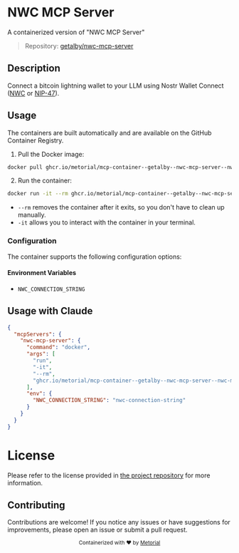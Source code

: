 
# NWC MCP Server

A containerized version of "NWC MCP Server"

> Repository: [getalby/nwc-mcp-server](https://github.com/getalby/nwc-mcp-server)

## Description

Connect a bitcoin lightning wallet to your LLM using Nostr Wallet Connect ([NWC](https://nwc.dev/) or [NIP-47](https://github.com/nostr-protocol/nips/blob/master/47.md)).


## Usage

The containers are built automatically and are available on the GitHub Container Registry.

1. Pull the Docker image:

```bash
docker pull ghcr.io/metorial/mcp-container--getalby--nwc-mcp-server--nwc-mcp-server
```

2. Run the container:

```bash
docker run -it --rm ghcr.io/metorial/mcp-container--getalby--nwc-mcp-server--nwc-mcp-server 
```

- `--rm` removes the container after it exits, so you don't have to clean up manually.
- `-it` allows you to interact with the container in your terminal.


### Configuration

The container supports the following configuration options:




#### Environment Variables

- `NWC_CONNECTION_STRING`




## Usage with Claude

```json
{
  "mcpServers": {
    "nwc-mcp-server": {
      "command": "docker",
      "args": [
        "run",
        "-it",
        "--rm",
        "ghcr.io/metorial/mcp-container--getalby--nwc-mcp-server--nwc-mcp-server"
      ],
      "env": {
        "NWC_CONNECTION_STRING": "nwc-connection-string"
      }
    }
  }
}
```

# License

Please refer to the license provided in [the project repository](https://github.com/getalby/nwc-mcp-server) for more information.

## Contributing

Contributions are welcome! If you notice any issues or have suggestions for improvements, please open an issue or submit a pull request.

<div align="center">
  <sub>Containerized with ❤️ by <a href="https://metorial.com">Metorial</a></sub>
</div>
  
